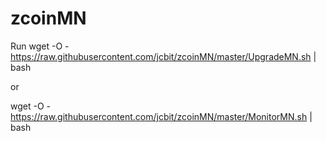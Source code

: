 # zcoinMN

Run 
wget -O - https://raw.githubusercontent.com/jcbit/zcoinMN/master/UpgradeMN.sh | bash

or

wget -O - https://raw.githubusercontent.com/jcbit/zcoinMN/master/MonitorMN.sh | bash
